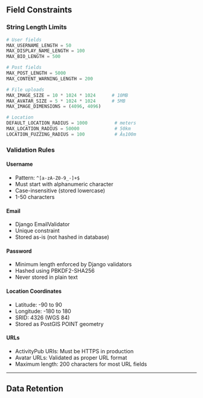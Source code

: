 ## Field Constraints

### String Length Limits

```python
# User fields
MAX_USERNAME_LENGTH = 50
MAX_DISPLAY_NAME_LENGTH = 100
MAX_BIO_LENGTH = 500

# Post fields
MAX_POST_LENGTH = 5000
MAX_CONTENT_WARNING_LENGTH = 200

# File uploads
MAX_IMAGE_SIZE = 10 * 1024 * 1024      # 10MB
MAX_AVATAR_SIZE = 5 * 1024 * 1024      # 5MB
MAX_IMAGE_DIMENSIONS = (4096, 4096)

# Location
DEFAULT_LOCATION_RADIUS = 1000          # meters
MAX_LOCATION_RADIUS = 50000             # 50km
LOCATION_FUZZING_RADIUS = 100           # Â±100m
```

### Validation Rules

#### Username

- Pattern: `^[a-zA-Z0-9_-]+$`
- Must start with alphanumeric character
- Case-insensitive (stored lowercase)
- 1-50 characters

#### Email

- Django EmailValidator
- Unique constraint
- Stored as-is (not hashed in database)

#### Password

- Minimum length enforced by Django validators
- Hashed using PBKDF2-SHA256
- Never stored in plain text

#### Location Coordinates

- Latitude: -90 to 90
- Longitude: -180 to 180
- SRID: 4326 (WGS 84)
- Stored as PostGIS POINT geometry

#### URLs

- ActivityPub URIs: Must be HTTPS in production
- Avatar URLs: Validated as proper URL format
- Maximum length: 200 characters for most URL fields

---

## Data Retention
